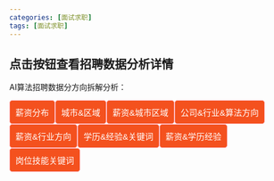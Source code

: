```yaml
---
categories: [面试求职]
tags: [面试求职]
---
```




<html>
<head>
    <meta charset="UTF-8">
    <title>Awesome-pyecharts</title>
            <script type="text/javascript" src="https://assets.pyecharts.org/assets/echarts.min.js"></script>

    

<style>
.button {
  display: inline-block;
  border-radius: 5px;
  border: 1px solid pink;
  background-color: #f4511e;
  color: #FFFFFF;
  text-align: center;
  font-size: 15px;
  padding: 10px;
  transition: all 0.1s;
  cursor: pointer;
  float: left;
}


.button:hover {
    background-color: #3e8e41;
}
</style>
</head>
<body>

<h2>点击按钮查看招聘数据分析详情</h2>
<p>AI算法招聘数据分方向拆解分析：</p>
    
<a href="https://showmeai-hub.github.io/面试求职/2021/05/13/算法招聘数据分析(全国).html">
    <button class="button">薪资分布</button>
</a>
<a href="https://showmeai-hub.github.io/面试求职/2021/05/13/招聘数据分析_城市与区域.html">
    <button class="button">城市&区域</button>
</a>
<a href="https://showmeai-hub.github.io/面试求职/2021/05/13/招聘数据分析_城市区域薪资分布.html">
    <button class="button">薪资&城市区域</button>
</a>
<a href="https://showmeai-hub.github.io/面试求职/2021/05/13/招聘数据分析_公司与行业算法方向.html">
    <button class="button">公司&行业&算法方向</button>
</a>
<a href="https://showmeai-hub.github.io/面试求职/2021/05/13/招聘数据分析_行业方向薪资分布.html">
    <button class="button">薪资&行业方向</button>
</a>
<a href="https://showmeai-hub.github.io/面试求职/2021/05/13/招聘数据分析_学历经验要求与关键词.html">
    <button class="button">学历&经验&关键词</button>
</a>
<a href="https://showmeai-hub.github.io/面试求职/2021/05/13/招聘数据分析_学历经验薪资分布.html">
    <button class="button">薪资&学历经验</button>
</a>
<a href="https://showmeai-hub.github.io/面试求职/2021/05/13/招聘数据分析_岗位技能关键词.html">
    <button class="button">岗位技能关键词</button>
</a>

<p style="clear:both"><br></p>


</body>


<body>
        <style>
        .tab {
            overflow: hidden;
            border: 1px solid #ccc;
            background-color: #f1f1f1;
        }

        .tab button {
            background-color: inherit;
            float: left;
            border: none;
            outline: none;
            cursor: pointer;
            padding: 12px 16px;
            transition: 0.3s;
        }

        .tab button:hover {
            background-color: #ddd;
        }

        .tab button.active {
            background-color: #ccc;
        }

        .chart-container {
            display: none;
            padding: 6px 12px;
            border-top: none;
        }
    </style>
    <div class="tab">
            <button class="tablinks" onclick="showChart(event, 'f289bd8b82024471aa05cbd32646984f')">薪资</button>
            <button class="tablinks" onclick="showChart(event, 'fc8cf02f0f154f238143d75b72bdb457')">薪资</button>
            <button class="tablinks" onclick="showChart(event, '0795a156621b4b6580f31accddbedded')">薪资</button>
            <button class="tablinks" onclick="showChart(event, 'b5f82eb95fac48cf82b14e2bd5f2ef94')">实习薪资分布</button>
            <button class="tablinks" onclick="showChart(event, '9c08c513942041dca5e7ff1a0c757d1a')">社招薪资分布</button>
            <button class="tablinks" onclick="showChart(event, '063a172930a44ef29f2db6ba7b93b359')">top10薪资招聘</button>
    </div>

    <div class="box">
                <div id="f289bd8b82024471aa05cbd32646984f" class="chart-container" style="width:900px; height:500px;"></div>
    <script>
        var chart_f289bd8b82024471aa05cbd32646984f = echarts.init(
            document.getElementById('f289bd8b82024471aa05cbd32646984f'), 'white', {renderer: 'canvas'});
        var option_f289bd8b82024471aa05cbd32646984f = {
    "animation": true,
    "animationThreshold": 2000,
    "animationDuration": 1000,
    "animationEasing": "cubicOut",
    "animationDelay": 0,
    "animationDurationUpdate": 300,
    "animationEasingUpdate": "cubicOut",
    "animationDelayUpdate": 0,
    "color": [
        "#c23531",
        "#2f4554",
        "#61a0a8",
        "#d48265",
        "#749f83",
        "#ca8622",
        "#bda29a",
        "#6e7074",
        "#546570",
        "#c4ccd3",
        "#f05b72",
        "#ef5b9c",
        "#f47920",
        "#905a3d",
        "#fab27b",
        "#2a5caa",
        "#444693",
        "#726930",
        "#b2d235",
        "#6d8346",
        "#ac6767",
        "#1d953f",
        "#6950a1",
        "#918597"
    ],
    "series": [
        {
            "type": "bar",
            "name": "\u804c\u4f4d\u6570\u91cf",
            "legendHoverLink": true,
            "data": [
                179,
                117,
                116,
                87,
                75,
                63,
                58,
                53,
                46,
                43
            ],
            "showBackground": false,
            "barMinHeight": 0,
            "barCategoryGap": "20%",
            "barGap": "30%",
            "large": false,
            "largeThreshold": 400,
            "seriesLayoutBy": "column",
            "datasetIndex": 0,
            "clip": true,
            "zlevel": 0,
            "z": 2,
            "label": {
                "show": true,
                "position": "top",
                "margin": 8
            }
        }
    ],
    "legend": [
        {
            "data": [
                "\u804c\u4f4d\u6570\u91cf"
            ],
            "selected": {
                "\u804c\u4f4d\u6570\u91cf": true
            },
            "show": true,
            "padding": 5,
            "itemGap": 10,
            "itemWidth": 25,
            "itemHeight": 14
        }
    ],
    "tooltip": {
        "show": true,
        "trigger": "item",
        "triggerOn": "mousemove|click",
        "axisPointer": {
            "type": "line"
        },
        "showContent": true,
        "alwaysShowContent": false,
        "showDelay": 0,
        "hideDelay": 100,
        "textStyle": {
            "fontSize": 14
        },
        "borderWidth": 0,
        "padding": 5
    },
    "xAxis": [
        {
            "show": true,
            "scale": false,
            "nameLocation": "end",
            "nameGap": 15,
            "gridIndex": 0,
            "inverse": false,
            "offset": 0,
            "splitNumber": 5,
            "minInterval": 0,
            "splitLine": {
                "show": false,
                "lineStyle": {
                    "show": true,
                    "width": 1,
                    "opacity": 1,
                    "curveness": 0,
                    "type": "solid"
                }
            },
            "data": [
                "20k-40k",
                "25k-50k",
                "15k-30k",
                "30k-60k",
                "30k-50k",
                "20k-30k",
                "15k-25k",
                "25k-40k",
                "20k-35k",
                "25k-45k"
            ]
        }
    ],
    "yAxis": [
        {
            "show": true,
            "scale": false,
            "nameLocation": "end",
            "nameGap": 15,
            "gridIndex": 0,
            "inverse": false,
            "offset": 0,
            "splitNumber": 5,
            "minInterval": 0,
            "splitLine": {
                "show": false,
                "lineStyle": {
                    "show": true,
                    "width": 1,
                    "opacity": 1,
                    "curveness": 0,
                    "type": "solid"
                }
            }
        }
    ],
    "title": [
        {
            "text": "\u85aa\u8d44\u5206\u5e03",
            "subtext": "\u9ad8\u9891\u533a\u95f4\u6bb5\u5206\u5e03",
            "padding": 5,
            "itemGap": 10
        }
    ]
};
        chart_f289bd8b82024471aa05cbd32646984f.setOption(option_f289bd8b82024471aa05cbd32646984f);
    </script>
                <div id="fc8cf02f0f154f238143d75b72bdb457" class="chart-container" style="width:900px; height:500px;"></div>
    <script>
        var chart_fc8cf02f0f154f238143d75b72bdb457 = echarts.init(
            document.getElementById('fc8cf02f0f154f238143d75b72bdb457'), 'white', {renderer: 'canvas'});
        var option_fc8cf02f0f154f238143d75b72bdb457 = {
    "animation": true,
    "animationThreshold": 2000,
    "animationDuration": 1000,
    "animationEasing": "cubicOut",
    "animationDelay": 0,
    "animationDurationUpdate": 300,
    "animationEasingUpdate": "cubicOut",
    "animationDelayUpdate": 0,
    "color": [
        "#c23531",
        "#2f4554",
        "#61a0a8",
        "#d48265",
        "#749f83",
        "#ca8622",
        "#bda29a",
        "#6e7074",
        "#546570",
        "#c4ccd3",
        "#f05b72",
        "#ef5b9c",
        "#f47920",
        "#905a3d",
        "#fab27b",
        "#2a5caa",
        "#444693",
        "#726930",
        "#b2d235",
        "#6d8346",
        "#ac6767",
        "#1d953f",
        "#6950a1",
        "#918597"
    ],
    "series": [
        {
            "type": "pie",
            "clockwise": true,
            "data": [
                {
                    "name": "20k-40k",
                    "value": 179
                },
                {
                    "name": "25k-50k",
                    "value": 117
                },
                {
                    "name": "15k-30k",
                    "value": 116
                },
                {
                    "name": "30k-60k",
                    "value": 87
                },
                {
                    "name": "30k-50k",
                    "value": 75
                },
                {
                    "name": "20k-30k",
                    "value": 63
                },
                {
                    "name": "15k-25k",
                    "value": 58
                },
                {
                    "name": "25k-40k",
                    "value": 53
                },
                {
                    "name": "20k-35k",
                    "value": 46
                },
                {
                    "name": "25k-45k",
                    "value": 43
                }
            ],
            "radius": [
                "0%",
                "75%"
            ],
            "center": [
                "50%",
                "50%"
            ],
            "label": {
                "show": true,
                "position": "top",
                "margin": 8,
                "formatter": "{b}: {c}"
            },
            "rippleEffect": {
                "show": true,
                "brushType": "stroke",
                "scale": 2.5,
                "period": 4
            }
        }
    ],
    "legend": [
        {
            "data": [
                "20k-40k",
                "25k-50k",
                "15k-30k",
                "30k-60k",
                "30k-50k",
                "20k-30k",
                "15k-25k",
                "25k-40k",
                "20k-35k",
                "25k-45k"
            ],
            "selected": {},
            "show": true,
            "padding": 5,
            "itemGap": 10,
            "itemWidth": 25,
            "itemHeight": 14
        }
    ],
    "tooltip": {
        "show": true,
        "trigger": "item",
        "triggerOn": "mousemove|click",
        "axisPointer": {
            "type": "line"
        },
        "showContent": true,
        "alwaysShowContent": false,
        "showDelay": 0,
        "hideDelay": 100,
        "textStyle": {
            "fontSize": 14
        },
        "borderWidth": 0,
        "padding": 5
    },
    "title": [
        {
            "padding": 5,
            "itemGap": 10
        }
    ]
};
        chart_fc8cf02f0f154f238143d75b72bdb457.setOption(option_fc8cf02f0f154f238143d75b72bdb457);
    </script>
                <div id="0795a156621b4b6580f31accddbedded" class="chart-container" style="width:900px; height:500px;"></div>
    <script>
        var chart_0795a156621b4b6580f31accddbedded = echarts.init(
            document.getElementById('0795a156621b4b6580f31accddbedded'), 'white', {renderer: 'canvas'});
        var option_0795a156621b4b6580f31accddbedded = {
    "animation": true,
    "animationThreshold": 2000,
    "animationDuration": 1000,
    "animationEasing": "cubicOut",
    "animationDelay": 0,
    "animationDurationUpdate": 300,
    "animationEasingUpdate": "cubicOut",
    "animationDelayUpdate": 0,
    "color": [
        "#c23531",
        "#2f4554",
        "#61a0a8",
        "#d48265",
        "#749f83",
        "#ca8622",
        "#bda29a",
        "#6e7074",
        "#546570",
        "#c4ccd3",
        "#f05b72",
        "#ef5b9c",
        "#f47920",
        "#905a3d",
        "#fab27b",
        "#2a5caa",
        "#444693",
        "#726930",
        "#b2d235",
        "#6d8346",
        "#ac6767",
        "#1d953f",
        "#6950a1",
        "#918597"
    ],
    "series": [
        {
            "type": "pie",
            "clockwise": true,
            "data": [
                {
                    "name": "20k-40k",
                    "value": 179
                },
                {
                    "name": "25k-50k",
                    "value": 117
                },
                {
                    "name": "15k-30k",
                    "value": 116
                },
                {
                    "name": "30k-60k",
                    "value": 87
                },
                {
                    "name": "30k-50k",
                    "value": 75
                },
                {
                    "name": "20k-30k",
                    "value": 63
                },
                {
                    "name": "15k-25k",
                    "value": 58
                },
                {
                    "name": "25k-40k",
                    "value": 53
                },
                {
                    "name": "20k-35k",
                    "value": 46
                },
                {
                    "name": "25k-45k",
                    "value": 43
                }
            ],
            "radius": [
                "20%",
                "75%"
            ],
            "center": [
                "50%",
                "50%"
            ],
            "roseType": "radius",
            "label": {
                "show": true,
                "position": "top",
                "margin": 8
            }
        }
    ],
    "legend": [
        {
            "data": [
                "20k-40k",
                "25k-50k",
                "15k-30k",
                "30k-60k",
                "30k-50k",
                "20k-30k",
                "15k-25k",
                "25k-40k",
                "20k-35k",
                "25k-45k"
            ],
            "selected": {}
        }
    ],
    "tooltip": {
        "show": true,
        "trigger": "item",
        "triggerOn": "mousemove|click",
        "axisPointer": {
            "type": "line"
        },
        "showContent": true,
        "alwaysShowContent": false,
        "showDelay": 0,
        "hideDelay": 100,
        "textStyle": {
            "fontSize": 14
        },
        "borderWidth": 0,
        "padding": 5
    }
};
        chart_0795a156621b4b6580f31accddbedded.setOption(option_0795a156621b4b6580f31accddbedded);
    </script>
                <div id="b5f82eb95fac48cf82b14e2bd5f2ef94" class="chart-container" style="width:900px; height:500px;"></div>
    <script>
        var chart_b5f82eb95fac48cf82b14e2bd5f2ef94 = echarts.init(
            document.getElementById('b5f82eb95fac48cf82b14e2bd5f2ef94'), 'white', {renderer: 'canvas'});
        var option_b5f82eb95fac48cf82b14e2bd5f2ef94 = {
    "animation": true,
    "animationThreshold": 2000,
    "animationDuration": 1000,
    "animationEasing": "cubicOut",
    "animationDelay": 0,
    "animationDurationUpdate": 300,
    "animationEasingUpdate": "cubicOut",
    "animationDelayUpdate": 0,
    "color": [
        "#c23531",
        "#2f4554",
        "#61a0a8",
        "#d48265",
        "#749f83",
        "#ca8622",
        "#bda29a",
        "#6e7074",
        "#546570",
        "#c4ccd3",
        "#f05b72",
        "#ef5b9c",
        "#f47920",
        "#905a3d",
        "#fab27b",
        "#2a5caa",
        "#444693",
        "#726930",
        "#b2d235",
        "#6d8346",
        "#ac6767",
        "#1d953f",
        "#6950a1",
        "#918597"
    ],
    "series": [
        {
            "type": "boxplot",
            "name": "\u85aa\u8d44\u4e0b\u9650",
            "data": [
                [
                    3,
                    4.25,
                    6.5,
                    9.5,
                    20
                ]
            ],
            "label": {
                "show": true,
                "position": "top",
                "margin": 8
            },
            "markPoint": {
                "label": {
                    "show": true,
                    "position": "inside",
                    "color": "#fff",
                    "margin": 8
                }
            },
            "markLine": {
                "silent": false,
                "precision": 2,
                "label": {
                    "show": true,
                    "position": "top",
                    "margin": 8
                }
            }
        },
        {
            "type": "boxplot",
            "name": "\u85aa\u8d44\u4e0a\u9650",
            "data": [
                [
                    4,
                    6,
                    10,
                    15,
                    30
                ]
            ],
            "label": {
                "show": true,
                "position": "top",
                "margin": 8
            },
            "markPoint": {
                "label": {
                    "show": true,
                    "position": "inside",
                    "color": "#fff",
                    "margin": 8
                }
            },
            "markLine": {
                "silent": false,
                "precision": 2,
                "label": {
                    "show": true,
                    "position": "top",
                    "margin": 8
                }
            }
        },
        {
            "type": "boxplot",
            "name": "\u5e73\u5747\u85aa\u8d44",
            "data": [
                [
                    3.5,
                    5.0,
                    6.0,
                    8.0,
                    25.0
                ]
            ],
            "label": {
                "show": true,
                "position": "top",
                "margin": 8
            },
            "markPoint": {
                "label": {
                    "show": true,
                    "position": "inside",
                    "color": "#fff",
                    "margin": 8
                }
            },
            "markLine": {
                "silent": false,
                "precision": 2,
                "label": {
                    "show": true,
                    "position": "top",
                    "margin": 8
                }
            }
        }
    ],
    "legend": [
        {
            "data": [
                "\u85aa\u8d44\u4e0b\u9650",
                "\u85aa\u8d44\u4e0a\u9650",
                "\u5e73\u5747\u85aa\u8d44"
            ],
            "selected": {
                "\u85aa\u8d44\u4e0b\u9650": true,
                "\u85aa\u8d44\u4e0a\u9650": true,
                "\u5e73\u5747\u85aa\u8d44": true
            },
            "show": true,
            "padding": 5,
            "itemGap": 10,
            "itemWidth": 25,
            "itemHeight": 14
        }
    ],
    "tooltip": {
        "show": true,
        "trigger": "item",
        "triggerOn": "mousemove|click",
        "axisPointer": {
            "type": "line"
        },
        "showContent": true,
        "alwaysShowContent": false,
        "showDelay": 0,
        "hideDelay": 100,
        "textStyle": {
            "fontSize": 14
        },
        "borderWidth": 0,
        "padding": 5
    },
    "xAxis": [
        {
            "show": true,
            "scale": false,
            "nameLocation": "end",
            "nameGap": 15,
            "gridIndex": 0,
            "inverse": false,
            "offset": 0,
            "splitNumber": 5,
            "minInterval": 0,
            "splitLine": {
                "show": false,
                "lineStyle": {
                    "show": true,
                    "width": 1,
                    "opacity": 1,
                    "curveness": 0,
                    "type": "solid"
                }
            },
            "data": [
                "\u5b9e\u4e60\u85aa\u8d44"
            ]
        }
    ],
    "yAxis": [
        {
            "show": true,
            "scale": false,
            "nameLocation": "end",
            "nameGap": 15,
            "gridIndex": 0,
            "inverse": false,
            "offset": 0,
            "splitNumber": 5,
            "minInterval": 0,
            "splitLine": {
                "show": false,
                "lineStyle": {
                    "show": true,
                    "width": 1,
                    "opacity": 1,
                    "curveness": 0,
                    "type": "solid"
                }
            }
        }
    ],
    "title": [
        {
            "padding": 5,
            "itemGap": 10
        }
    ]
};
        chart_b5f82eb95fac48cf82b14e2bd5f2ef94.setOption(option_b5f82eb95fac48cf82b14e2bd5f2ef94);
    </script>
                <div id="9c08c513942041dca5e7ff1a0c757d1a" class="chart-container" style="width:900px; height:500px;"></div>
    <script>
        var chart_9c08c513942041dca5e7ff1a0c757d1a = echarts.init(
            document.getElementById('9c08c513942041dca5e7ff1a0c757d1a'), 'white', {renderer: 'canvas'});
        var option_9c08c513942041dca5e7ff1a0c757d1a = {
    "animation": true,
    "animationThreshold": 2000,
    "animationDuration": 1000,
    "animationEasing": "cubicOut",
    "animationDelay": 0,
    "animationDurationUpdate": 300,
    "animationEasingUpdate": "cubicOut",
    "animationDelayUpdate": 0,
    "color": [
        "#c23531",
        "#2f4554",
        "#61a0a8",
        "#d48265",
        "#749f83",
        "#ca8622",
        "#bda29a",
        "#6e7074",
        "#546570",
        "#c4ccd3",
        "#f05b72",
        "#ef5b9c",
        "#f47920",
        "#905a3d",
        "#fab27b",
        "#2a5caa",
        "#444693",
        "#726930",
        "#b2d235",
        "#6d8346",
        "#ac6767",
        "#1d953f",
        "#6950a1",
        "#918597"
    ],
    "series": [
        {
            "type": "boxplot",
            "name": "\u85aa\u8d44\u4e0b\u9650",
            "data": [
                [
                    8,
                    14.75,
                    22.5,
                    35.5,
                    70
                ]
            ],
            "label": {
                "show": true,
                "position": "top",
                "margin": 8
            },
            "markPoint": {
                "label": {
                    "show": true,
                    "position": "inside",
                    "color": "#fff",
                    "margin": 8
                }
            },
            "markLine": {
                "silent": false,
                "precision": 2,
                "label": {
                    "show": true,
                    "position": "top",
                    "margin": 8
                }
            }
        },
        {
            "type": "boxplot",
            "name": "\u85aa\u8d44\u4e0a\u9650",
            "data": [
                [
                    14,
                    25,
                    37,
                    50,
                    120
                ]
            ],
            "label": {
                "show": true,
                "position": "top",
                "margin": 8
            },
            "markPoint": {
                "label": {
                    "show": true,
                    "position": "inside",
                    "color": "#fff",
                    "margin": 8
                }
            },
            "markLine": {
                "silent": false,
                "precision": 2,
                "label": {
                    "show": true,
                    "position": "top",
                    "margin": 8
                }
            }
        },
        {
            "type": "boxplot",
            "name": "\u5e73\u5747\u85aa\u8d44",
            "data": [
                [
                    12.0,
                    22.5,
                    30.0,
                    37.5,
                    90.0
                ]
            ],
            "label": {
                "show": true,
                "position": "top",
                "margin": 8
            },
            "markPoint": {
                "label": {
                    "show": true,
                    "position": "inside",
                    "color": "#fff",
                    "margin": 8
                }
            },
            "markLine": {
                "silent": false,
                "precision": 2,
                "label": {
                    "show": true,
                    "position": "top",
                    "margin": 8
                }
            }
        }
    ],
    "legend": [
        {
            "data": [
                "\u85aa\u8d44\u4e0b\u9650",
                "\u85aa\u8d44\u4e0a\u9650",
                "\u5e73\u5747\u85aa\u8d44"
            ],
            "selected": {
                "\u85aa\u8d44\u4e0b\u9650": true,
                "\u85aa\u8d44\u4e0a\u9650": true,
                "\u5e73\u5747\u85aa\u8d44": true
            },
            "show": true,
            "padding": 5,
            "itemGap": 10,
            "itemWidth": 25,
            "itemHeight": 14
        }
    ],
    "tooltip": {
        "show": true,
        "trigger": "item",
        "triggerOn": "mousemove|click",
        "axisPointer": {
            "type": "line"
        },
        "showContent": true,
        "alwaysShowContent": false,
        "showDelay": 0,
        "hideDelay": 100,
        "textStyle": {
            "fontSize": 14
        },
        "borderWidth": 0,
        "padding": 5
    },
    "xAxis": [
        {
            "show": true,
            "scale": false,
            "nameLocation": "end",
            "nameGap": 15,
            "gridIndex": 0,
            "inverse": false,
            "offset": 0,
            "splitNumber": 5,
            "minInterval": 0,
            "splitLine": {
                "show": false,
                "lineStyle": {
                    "show": true,
                    "width": 1,
                    "opacity": 1,
                    "curveness": 0,
                    "type": "solid"
                }
            },
            "data": [
                "\u793e\u62db\u85aa\u8d44"
            ]
        }
    ],
    "yAxis": [
        {
            "show": true,
            "scale": false,
            "nameLocation": "end",
            "nameGap": 15,
            "gridIndex": 0,
            "inverse": false,
            "offset": 0,
            "splitNumber": 5,
            "minInterval": 0,
            "splitLine": {
                "show": false,
                "lineStyle": {
                    "show": true,
                    "width": 1,
                    "opacity": 1,
                    "curveness": 0,
                    "type": "solid"
                }
            }
        }
    ],
    "title": [
        {
            "padding": 5,
            "itemGap": 10
        }
    ]
};
        chart_9c08c513942041dca5e7ff1a0c757d1a.setOption(option_9c08c513942041dca5e7ff1a0c757d1a);
    </script>
                        <style>
            .fl-table {
                margin: 20px;
                border-radius: 5px;
                font-size: 12px;
                border: none;
                border-collapse: collapse;
                max-width: 100%;
                white-space: nowrap;
                word-break: keep-all;
            }

            .fl-table th {
                text-align: left;
                font-size: 20px;
            }

            .fl-table tr {
                display: table-row;
                vertical-align: inherit;
                border-color: inherit;
            }

            .fl-table tr:hover td {
                background: #00d1b2;
                color: #F8F8F8;
            }

            .fl-table td, .fl-table th {
                border-style: none;
                border-top: 1px solid #dbdbdb;
                border-left: 1px solid #dbdbdb;
                border-bottom: 3px solid #dbdbdb;
                border-right: 1px solid #dbdbdb;
                padding: .5em .55em;
                font-size: 15px;
            }

            .fl-table td {
                border-style: none;
                font-size: 15px;
                vertical-align: center;
                border-bottom: 1px solid #dbdbdb;
                border-left: 1px solid #dbdbdb;
                border-right: 1px solid #dbdbdb;
                height: 30px;
            }

            .fl-table tr:nth-child(even) {
                background: #F8F8F8;
            }
        </style>
        <div id="063a172930a44ef29f2db6ba7b93b359" class="chart-container" style="">
            <p class="title" style="font-size: 18px; font-weight:bold;" > top10高薪岗位</p>
            <p class="subtitle" style="font-size: 12px;" > </p>
            <table class="fl-table">
    <tr>
        <th>标题</th>
        <th>公司地址</th>
        <th>公司名</th>
        <th>学历要求</th>
        <th>经验年限</th>
        <th>公司行业</th>
        <th>公司规模</th>
        <th>人员规模</th>
        <th>薪资</th>
    </tr>
    <tr>
        <td>算法工程师</td>
        <td>北京·通州区</td>
        <td>京东集团</td>
        <td>本科</td>
        <td>经验5-10年</td>
        <td>电商平台</td>
        <td>上市公司</td>
        <td>2000人以上</td>
        <td>60k-120k</td>
    </tr>
    <tr>
        <td>算法leader</td>
        <td>北京·学院路</td>
        <td>最右</td>
        <td>本科</td>
        <td>经验5-10年</td>
        <td>社交平台,内容社区</td>
        <td>D轮及以上</td>
        <td>500-2000人</td>
        <td>60k-100k</td>
    </tr>
    <tr>
        <td>搜索高级算法工程师</td>
        <td>北京·朝阳区</td>
        <td>寺库</td>
        <td>本科</td>
        <td>经验3-5年</td>
        <td>电商,消费生活</td>
        <td>D轮及以上</td>
        <td>500-2000人</td>
        <td>60k-100k</td>
    </tr>
    <tr>
        <td>资深算法和大数据工程师/专家【岗位编号003】</td>
        <td>北京·宣武门</td>
        <td>UMU</td>
        <td>本科</td>
        <td>经验5-10年</td>
        <td>社交平台</td>
        <td>C轮</td>
        <td>50-150人</td>
        <td>50k-100k</td>
    </tr>
    <tr>
        <td>算法总监</td>
        <td>上海·徐汇区</td>
        <td>Versa</td>
        <td>硕士</td>
        <td>经验3-5年</td>
        <td>工具类产品</td>
        <td>B轮</td>
        <td>50-150人</td>
        <td>50k-100k</td>
    </tr>
    <tr>
        <td>技术总监（数据算法类）</td>
        <td>北京·朝阳区</td>
        <td>火眼云</td>
        <td>本科</td>
        <td>经验5-10年</td>
        <td>营销服务｜咨询</td>
        <td>A轮</td>
        <td>50-150人</td>
        <td>50k-100k</td>
    </tr>
    <tr>
        <td>高级图像算法工程师</td>
        <td>广州·天河区</td>
        <td>艾雷特咨询管理</td>
        <td>硕士</td>
        <td>经验3-5年</td>
        <td>工具类产品,IT技术服务｜咨询,专业服务｜咨询</td>
        <td>未融资</td>
        <td>15-50人</td>
        <td>70k-80k</td>
    </tr>
    <tr>
        <td>高级/资深图像算法工程师</td>
        <td>北京·西北旺</td>
        <td>网易</td>
        <td>本科</td>
        <td>经验3-5年</td>
        <td>内容资讯,游戏,音频｜视频媒体</td>
        <td>上市公司</td>
        <td>2000人以上</td>
        <td>50k-100k</td>
    </tr>
    <tr>
        <td>算法工程师</td>
        <td>北京·通州区</td>
        <td>京东集团</td>
        <td>本科</td>
        <td>经验3-5年</td>
        <td>电商平台</td>
        <td>上市公司</td>
        <td>2000人以上</td>
        <td>50k-100k</td>
    </tr>
    <tr>
        <td>算法leader</td>
        <td>深圳·宝安区</td>
        <td>江行智能</td>
        <td>硕士</td>
        <td>经验3-5年</td>
        <td>智能硬件</td>
        <td>A轮</td>
        <td>50-150人</td>
        <td>60k-90k</td>
    </tr>
    <tr>
        <td>FF2824-高级算法专家/总监</td>
        <td>上海·杨浦区</td>
        <td>哔哩哔哩</td>
        <td>本科</td>
        <td>经验5-10年</td>
        <td>音频｜视频媒体</td>
        <td>上市公司</td>
        <td>2000人以上</td>
        <td>60k-80k</td>
    </tr>
    <tr>
        <td>智能营销算法工程师/专家</td>
        <td>北京·大兴区</td>
        <td>京东物流</td>
        <td>硕士</td>
        <td>经验3-5年</td>
        <td>物流｜运输</td>
        <td>A轮</td>
        <td>2000人以上</td>
        <td>55k-85k</td>
    </tr>
    <tr>
        <td>高级算法工程师</td>
        <td>杭州·西湖区</td>
        <td>Mai小麦</td>
        <td>本科</td>
        <td>经验5-10年</td>
        <td>人工智能服务</td>
        <td>A轮</td>
        <td>15-50人</td>
        <td>60k-80k</td>
    </tr>
    <tr>
        <td>广告算法研究员</td>
        <td>北京·中关村</td>
        <td>爱奇艺</td>
        <td>硕士</td>
        <td>经验5-10年</td>
        <td>音频｜视频媒体</td>
        <td>上市公司</td>
        <td>2000人以上</td>
        <td>60k-80k</td>
    </tr>
    <tr>
        <td>音频算法工程师--4087</td>
        <td>北京·中关村</td>
        <td>爱奇艺</td>
        <td>硕士</td>
        <td>经验3-5年</td>
        <td>音频｜视频媒体</td>
        <td>上市公司</td>
        <td>2000人以上</td>
        <td>60k-80k</td>
    </tr>
</table>
        </div>

    </div>

    <script>
    </script>
    <script>
        (function() {
            containers = document.getElementsByClassName("chart-container");
            if(containers.length > 0) {
                containers[0].style.display = "block";
            }
        })()

        function showChart(evt, chartID) {
            let containers = document.getElementsByClassName("chart-container");
            for (let i = 0; i < containers.length; i++) {
                containers[i].style.display = "none";
            }

            let tablinks = document.getElementsByClassName("tablinks");
            for (let i = 0; i < tablinks.length; i++) {
                tablinks[i].className = "tablinks";
            }

            document.getElementById(chartID).style.display = "block";
            evt.currentTarget.className += " active";
        }
    </script>
</body>
</html>
